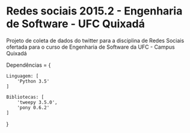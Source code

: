 # Redes sociais 2015.2 - Engenharia de Software - UFC Quixadá
Projeto de coleta de dados do twitter para a disciplina de Redes Sociais ofertada para o curso de Engenharia de Software da UFC - Campus Quixadá

Dependências = {

	Linguagem: [
		'Python 3.5'
	]
	
	Bibliotecas: [
		'tweepy 3.5.0',
		'pony 0.6.2'
	]
}
